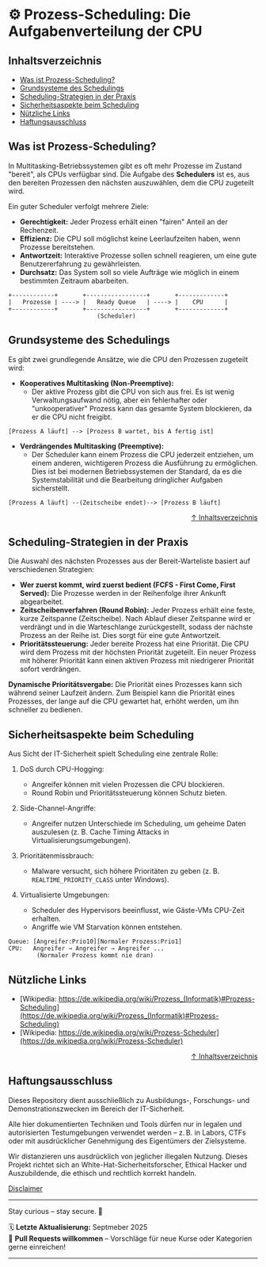 # ⚙️ Prozess-Scheduling: Die Aufgabenverteilung der CPU

## Inhaltsverzeichnis
- [Was ist Prozess-Scheduling?](#was-ist-prozess-scheduling)
- [Grundsysteme des Schedulings](#grundsysteme-des-schedulings)
- [Scheduling-Strategien in der Praxis](#scheduling-strategien-in-der-praxis)
- [Sicherheitsaspekte beim Scheduling](#sicherheitsaspekte-beim-scheduling)
- [Nützliche Links](#nützliche-links)
- [Haftungsausschluss](#haftungsausschluss)



## Was ist Prozess-Scheduling?
In Multitasking-Betriebssystemen gibt es oft mehr Prozesse im Zustand "bereit", als CPUs verfügbar sind. Die Aufgabe des **Schedulers** ist es, aus den bereiten Prozessen den nächsten auszuwählen, dem die CPU zugeteilt wird.

Ein guter Scheduler verfolgt mehrere Ziele:

* **Gerechtigkeit:** Jeder Prozess erhält einen "fairen" Anteil an der Rechenzeit.
* **Effizienz:** Die CPU soll möglichst keine Leerlaufzeiten haben, wenn Prozesse bereitstehen.
* **Antwortzeit:** Interaktive Prozesse sollen schnell reagieren, um eine gute Benutzererfahrung zu gewährleisten.
* **Durchsatz:** Das System soll so viele Aufträge wie möglich in einem bestimmten Zeitraum abarbeiten.

```text
+------------+       +-----------------+       +-------------+
|   Prozesse | ----> |   Ready Queue   | ----> |    CPU      |
+------------+       +-----------------+       +-------------+
                         (Scheduler)
```

## Grundsysteme des Schedulings
Es gibt zwei grundlegende Ansätze, wie die CPU den Prozessen zugeteilt wird:

- **Kooperatives Multitasking (Non-Preemptive):** 
    - Der aktive Prozess gibt die CPU von sich aus frei. Es ist wenig Verwaltungsaufwand nötig, aber ein fehlerhafter oder "unkooperativer" Prozess kann das gesamte System blockieren, da er die CPU nicht freigibt.

```text
[Prozess A läuft] --> [Prozess B wartet, bis A fertig ist]
```


- **Verdrängendes Multitasking (Preemptive):** 
    - Der Scheduler kann einem Prozess die CPU jederzeit entziehen, um einem anderen, wichtigeren Prozess die Ausführung zu ermöglichen. Dies ist bei modernen Betriebssystemen der Standard, da es die Systemstabilität und die Bearbeitung dringlicher Aufgaben sicherstellt.
    
```text
[Prozess A läuft] --(Zeitscheibe endet)--> [Prozess B läuft]
```


<div align=right>

[↑ Inhaltsverzeichnis](#inhaltsverzeichnis)

</div>


## Scheduling-Strategien in der Praxis
Die Auswahl des nächsten Prozesses aus der Bereit-Warteliste basiert auf verschiedenen Strategien:

- **Wer zuerst kommt, wird zuerst bedient (FCFS - First Come, First Served):** Die Prozesse werden in der Reihenfolge ihrer Ankunft abgearbeitet.
- **Zeitscheibenverfahren (Round Robin):** Jeder Prozess erhält eine feste, kurze Zeitspanne (Zeitscheibe). Nach Ablauf dieser Zeitspanne wird er verdrängt und in die Warteschlange zurückgestellt, sodass der nächste Prozess an der Reihe ist. Dies sorgt für eine gute Antwortzeit.
- **Prioritätssteuerung:** Jeder bereite Prozess hat eine Priorität. Die CPU wird dem Prozess mit der höchsten Priorität zugeteilt. Ein neuer Prozess mit höherer Priorität kann einen aktiven Prozess mit niedrigerer Priorität sofort verdrängen.

**Dynamische Prioritätsvergabe:** Die Priorität eines Prozesses kann sich während seiner Laufzeit ändern. Zum Beispiel kann die Priorität eines Prozesses, der lange auf die CPU gewartet hat, erhöht werden, um ihn schneller zu bedienen.

## Sicherheitsaspekte beim Scheduling
Aus Sicht der IT-Sicherheit spielt Scheduling eine zentrale Rolle:

1. DoS durch CPU-Hogging:

    - Angreifer können mit vielen Prozessen die CPU blockieren.
    - Round Robin und Prioritätssteuerung können Schutz bieten.

2. Side-Channel-Angriffe:

    - Angreifer nutzen Unterschiede im Scheduling, um geheime Daten auszulesen (z. B. Cache Timing Attacks in Virtualisierungsumgebungen).

3. Prioritätenmissbrauch:

    - Malware versucht, sich höhere Prioritäten zu geben (z. B. `REALTIME_PRIORITY_CLASS` unter Windows).

4. Virtualisierte Umgebungen:
    - Scheduler des Hypervisors beeinflusst, wie Gäste-VMs CPU-Zeit erhalten.
    - Angriffe wie VM Starvation können entstehen.


```text
Queue: [Angreifer:Prio10][Normaler Prozess:Prio1]
CPU:   Angreifer → Angreifer → Angreifer ...
        (Normaler Prozess kommt nie dran)
```

## Nützliche Links
- [Wikipedia: https://de.wikipedia.org/wiki/Prozess_(Informatik)#Prozess-Scheduling](https://de.wikipedia.org/wiki/Prozess_(Informatik)#Prozess-Scheduling)
- [Wikipedia: https://de.wikipedia.org/wiki/Prozess-Scheduler](https://de.wikipedia.org/wiki/Prozess-Scheduler)


<div align=right>

[↑ Inhaltsverzeichnis](#inhaltsverzeichnis)

</div>

## Haftungsausschluss

Dieses Repository dient ausschließlich zu Ausbildungs-, Forschungs- und Demonstrationszwecken im Bereich der IT-Sicherheit.

Alle hier dokumentierten Techniken und Tools dürfen nur in legalen und autorisierten Testumgebungen verwendet werden – z. B. in Labors, CTFs oder mit ausdrücklicher Genehmigung des Eigentümers der Zielsysteme.

Wir distanzieren uns ausdrücklich von jeglicher illegalen Nutzung.
Dieses Projekt richtet sich an White-Hat-Sicherheitsforscher, Ethical Hacker und Auszubildende, die ethisch und rechtlich korrekt handeln.

[Disclaimer](/00-disclaimer/disclaimer.md)

--- 


Stay curious – stay secure. 🔐

🗓️ **Letzte Aktualisierung:** Septmeber 2025  
🤝 **Pull Requests willkommen** – Vorschläge für neue Kurse oder Kategorien gerne einreichen!

---